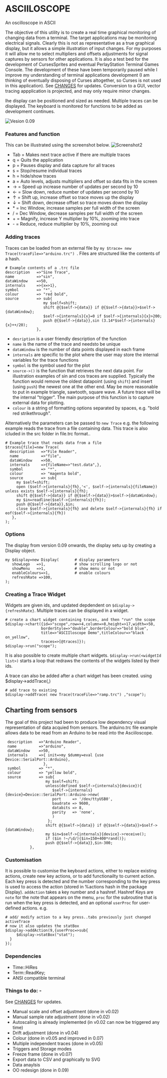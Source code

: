 # ASCIILOSCOPE
An oscilloscope in ASCII

The objective of this utility is to create a real time graphical monitoring of changing data from a terminal. The target applications may be monitoring electrical signals.  Clearly this is not as representative as a true graphical display, but it allows a simple illustration of input changes.  For my purposes it will allow me to select multipliers and offsets adjustments for signal captures by sensors for other applications.  It is also a test bed for the development of CursesSprites and eventual PerlayStation Terminal Games Console.  The development of these have been temporarily paused while I improve my understanding of terminal applications development (I am thinking of eventually disposing of Curses altogether, so Curses is not used in this application).  See [CHANGES](https://github.com/saiftynet/ASCIILOSCOPE/blob/master/CHANGES.md) for updates. Conversion to a GUI, vector tracing appplication is projected, and may only require minor changes.

Ihe display can be positioned and sized as needed. Multiple traces can be displayed. The keyboard is monitored for functions to be added as development continues.

![Vesion 0.09](https://github.com/saiftynet/ASCIILOSCOPE/blob/master/images/asciiloscope%20dual%20trace.gif)

### Features and function
This can be illustrated using the screenshot below.
![Screenshot2](https://github.com/saiftynet/ASCIILOSCOPE/blob/master/images/Version%200.09.jpg)

* Tab = Makes next trace active if there are multiple traces
* q   = Quits the application
* p   = Pauses display and data capture for all traces
* s   = Stop/resume individual traces
* h   = hide/show traces
* a   = Auto levels, adjusts multipliers and offset so data fits in the screen
* &#8594;   = Speed up increase number of updates per second by 10
* &#8592;   = Slow down, reduce number of updates per second by 10
* &#8593;   = Shift up, increase offset so trace moves up the display
* &#8595;   = Shift down, decrease offset so trace moves down the display
* \*    = Inc Window, increase samples per full width of the screen
* \/    = Dec Window, decrease samples per full width of the screen
* \+    = Magnify, increase Y multiplier by 10%, zooming into trace
* \-    = Reduce, reduce multiplier by 10%, zooming out

### Adding traces

Traces can be loaded from an external file by `my $trace= new Trace(traceFile=>"arduino.trc") `. Files are structured like the contents of a hash.

```
# Example contents of a .trc file
description   =>"Sine Trace",
name          =>"sin",
dataWindow    =>50,
internals     =>{x=>1},
symbol        => "*",
colour        => "red bold",
source        => sub{
                 my $self=shift;
		         shift @{$self->{data}} if @{$self->{data}}>$self->{dataWindow};
		         $self->{internals}{x}=0 if $self->{internals}{x}>200;
		         push @{$self->{data}},sin (3.14*$self->{internals}{x}++/20);
		      },
```
* `desription` is a user friendly description of the function
* `name` is the name of the trace and needsto be unique
* `dataWindow` is the number of data points displayed in each frame
* `internals` are specific to the plot where the user may store the internal variables for the trace functions
* `symbol` is the symbol used for the plot
* `source->()` is the function that retrieves the next data point. For illustration examples of sin and cos traces are supplied. Typically the function would remove the oldest datapoint (using `shift`) and insert (using `push`) the newest one at the other end. May be more reasonable to put in example triangle, sawtooth, square wave. A future trace will be the internal "trigger". The main purpose of this function is to capture external data for plotting.
* `colour` is a string of formatting options separated by spaces, e.g. "bold red strikethrough".

Alternatively the parameters can be passed to `new Trace` e.g. the following example reads the trace from a file containing data. This trace is also icluded in the src folder in file.trc format.. 
```
# Example trace that reads data from a file
$traces{file}=new Trace(
  description   =>"File Reader",
  name          =>"file",
  dataWindow    =>50,
  internals     =>{fileName=>"test.data",},
  symbol        => "*",
  colour        => "magenta bold",
  source        => sub{
     my $self=shift;
     open ($self->{internals}{fh},'<', $self->{internals}{fileName}) unless exists $self->{internals}{fh};
     shift @{$self->{data}} if @{$self->{data}}>$self->{dataWindow};
     my $in=readline($self->{internals}{fh});
     push @{$self->{data}},$in;
     close $self->{internals}{fh} and delete $self->{internals}{fh} if eof($self->{internals}{fh})
   },
);
```

### Options
The display from version 0.09 onwards, the display setu up by creating a Display object.
```
my $display=new Display(       # display parameters
   showLogo   =>1,             # show scrolling logo or not
   showMenu   =>1,             # show menu or not
   enableColours=>1,           # enable colours
   refreshRate =>100,
);
```
### Creating a Trace Widget

Widgets are given ids, and updated depdendent on `$display->{refreshRate}`.  Multiple traces can be displayed in a widget.

```
# create a chart widget containing traces, and then "run" the scope
$display->chart({id=>"scope",row=>4,column=>8,height=>17,width=>50,
	            borderStyle=>"double",borderColour=>"bold blue",
	            title=>"ASCIIloscope Demo",titleColour=>"black on_yellow",
	            traces=>[@traces]});
$display->run("scope");
```

It is also possible to create multiple chart widgets. `$display->run(<widgetId list>)`  starts a loop that redraws the contents of the widgets listed by their ids.

A trace can also be added after a chart widget has been created. using $display->addTrace(<trace>,<widgetId>)
	
```
# add trace to existing 
$display->addTrace( new Trace(traceFile=>"ramp.trc") ,"scope");   
```

## Charting from sensors

The goal of this project had been to produce low dependency visual representation of data acquied from sensors. The arduino.trc  file example allows data to be read from an Arduino to be read into the Asciiloscope.
```
 description   =>"Arduino Reader",
 name          =>"arduino",
 dataWindow    =>50,
 internals     =>{ init=>my $dummy=eval {use Device::SerialPort::Arduino},
                 },
 symbol        => "*",
 colour        => "yellow bold",
 source        => sub{
                  my $self=shift;
                  unless(defined $self->{internals}{device}){
                     $self->{internals}{device}=Device::SerialPort::Arduino->new(
                     port     => '/dev/ttyUSB0',
                     baudrate => 9600,
                     databits => 8,
                     parity   => 'none',
                     )
                   };
                  shift @{$self->{data}} if @{$self->{data}}>$self->{dataWindow};
                  my $in=$self->{internals}{device}->receive();
                  if ($in !~/\d/){$in=150+400*rand()};
                  push @{$self->{data}},$in-300;
           },
```


### Customisation

It is possible to customise the keyboard actions, either to replace existing actions, create new key actions, or to add functionailty to current action. Each key press is detected and the number corresponding to the key press is used to access  the action (stored in %actions hash in the package Display). `addAction` takes a key number and a hashref.  Hashref Keys are `note` for the note that appears on the menu, `proc` for the subroutine that is run when the key press is detected, and an optional `userProc` for user-defined actions. e.g.

```
# add/ modify action to a key press..tabs previously just changed activeTrace
# now it also updates the statBox
$display->addAction(9,{userProc=>sub{
     $display->statBox("stat");
  }
});   
```

###  Dependencies
* Time::HiRes
* Term::ReadKey;  
* ANSI compatible terminal

### Things to do: -
See [CHANGES](https://github.com/saiftynet/ASCIILOSCOPE/blob/master/CHANGES.md) for updates.

* Manual scale and offset adjustment (done in v0.02)
* Manual sample rate adjustment      (done in v0.02)
* Autoscaling is already implemented (in v0.02 can now be triggered any time)
* Drift adjustment                   (done in v0.04)
* Colour                             (done in v0.05 and improved in 0.07)
* Multiple independent traces        (done in v0.05)
* Triggers and Storage modes         
* Freeze frame                       (done in v0.07) 
* Export data to CSV and graphically to SVG
* Data anaylsis
* OO redesign                        (done in 0.09)



